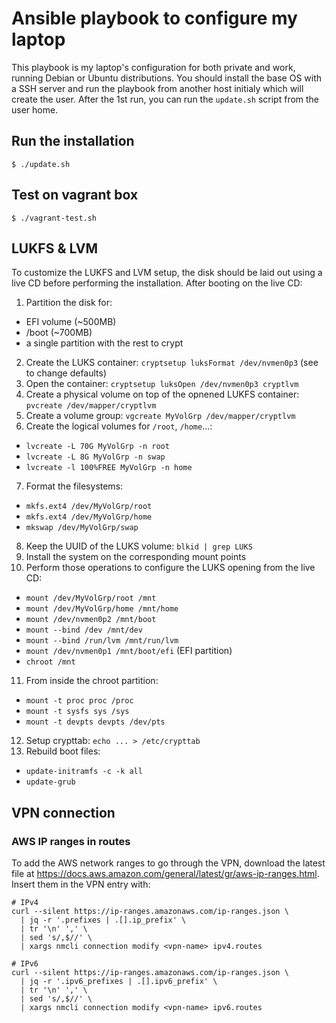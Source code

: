# Ansible playbook to configure my laptop

This playbook is my laptop's configuration for both private and work, running
Debian or Ubuntu distributions. You should install the base OS with a SSH server
and run the playbook from another host initialy which will create the user.
After the 1st run, you can run the `update.sh` script from the user home.


## Run the installation

```console
$ ./update.sh
```


## Test on vagrant box

```console
$ ./vagrant-test.sh
```


## LUKFS & LVM

To customize the LUKFS and LVM setup, the disk should be laid out using a live
CD before performing the installation. After booting on the live CD:

1. Partition the disk for:
  - EFI volume (~500MB)
  - /boot (~700MB)
  - a single partition with the rest to crypt
2. Create the LUKS container: `cryptsetup luksFormat /dev/nvmen0p3`
   (see to change defaults)
3. Open the container: `cryptsetup luksOpen /dev/nvmen0p3 cryptlvm`
4. Create a physical volume on top of the opnened LUKFS container:
   `pvcreate /dev/mapper/cryptlvm`
5. Create a volume group: `vgcreate MyVolGrp /dev/mapper/cryptlvm`
6. Create the logical volumes for `/root`, `/home`...:
  - `lvcreate -L 70G MyVolGrp -n root`
  - `lvcreate -L 8G MyVolGrp -n swap`
  - `lvcreate -l 100%FREE MyVolGrp -n home`
7. Format the filesystems:
  - `mkfs.ext4 /dev/MyVolGrp/root`
  - `mkfs.ext4 /dev/MyVolGrp/home`
  - `mkswap /dev/MyVolGrp/swap`
8. Keep the UUID of the LUKS volume: `blkid | grep LUKS`
9. Install the system on the corresponding mount points
10. Perform those operations to configure the LUKS opening from the live CD:
  - `mount /dev/MyVolGrp/root /mnt`
  - `mount /dev/MyVolGrp/home /mnt/home`
  - `mount /dev/nvmen0p2 /mnt/boot`
  - `mount --bind /dev /mnt/dev`
  - `mount --bind /run/lvm /mnt/run/lvm`
  - `mount /dev/nvmen0p1 /mnt/boot/efi` (EFI partition)
  - `chroot /mnt`
11. From inside the chroot partition:
  - `mount -t proc proc /proc`
  - `mount -t sysfs sys /sys`
  - `mount -t devpts devpts /dev/pts`
12. Setup crypttab:
    `echo ... > /etc/crypttab`
13. Rebuild boot files:
  - `update-initramfs -c -k all`
  - `update-grub`


## VPN connection

### AWS IP ranges in routes

To add the AWS network ranges to go through the VPN, download the latest
file at https://docs.aws.amazon.com/general/latest/gr/aws-ip-ranges.html.
Insert them in the VPN entry with:
```console
# IPv4
curl --silent https://ip-ranges.amazonaws.com/ip-ranges.json \
  | jq -r '.prefixes | .[].ip_prefix' \
  | tr '\n' ',' \
  | sed 's/,$//' \
  | xargs nmcli connection modify <vpn-name> ipv4.routes

# IPv6
curl --silent https://ip-ranges.amazonaws.com/ip-ranges.json \
  | jq -r '.ipv6_prefixes | .[].ipv6_prefix' \
  | tr '\n' ',' \
  | sed 's/,$//' \
  | xargs nmcli connection modify <vpn-name> ipv6.routes
```
